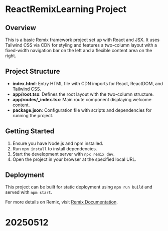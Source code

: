 # ReactRemixLearning Project

## Overview
This is a basic Remix framework project set up with React and JSX. It uses Tailwind CSS via CDN for styling and features a two-column layout with a fixed-width navigation bar on the left and a flexible content area on the right.

## Project Structure
- **index.html**: Entry HTML file with CDN imports for React, ReactDOM, and Tailwind CSS.
- **app/root.tsx**: Defines the root layout with the two-column structure.
- **app/routes/_index.tsx**: Main route component displaying welcome content.
- **package.json**: Configuration file with scripts and dependencies for running the project.

## Getting Started
1. Ensure you have Node.js and npm installed.
2. Run `npm install` to install dependencies.
3. Start the development server with `npx remix dev`.
4. Open the project in your browser at the specified local URL.

## Deployment
This project can be built for static deployment using `npm run build` and served with `npm start`.

For more details on Remix, visit [Remix Documentation](https://remix.run/docs).
# 20250512
